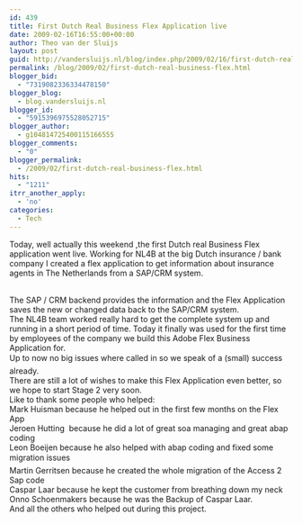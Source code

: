 ```yaml
---
id: 439
title: First Dutch Real Business Flex Application live
date: 2009-02-16T16:55:00+00:00
author: Theo van der Sluijs
layout: post
guid: http://vandersluijs.nl/blog/index.php/2009/02/16/first-dutch-real-business-flex/
permalink: /blog/2009/02/first-dutch-real-business-flex.html
blogger_bid:
  - "7319082336334478150"
blogger_blog:
  - blog.vandersluijs.nl
blogger_id:
  - "5915396975528052715"
blogger_author:
  - g104814725400115166555
blogger_comments:
  - "0"
blogger_permalink:
  - /2009/02/first-dutch-real-business-flex.html
hits:
  - "1211"
itrr_another_apply:
  - 'no'
categories:
  - Tech
---
```

Today, well actually this weekend ,the first Dutch real Business Flex application went live. Working for NL4B at the big Dutch insurance / bank  company I created a flex application to get information about insurance agents in The Netherlands from a SAP/CRM system.

<a name="more"></a>  
The SAP / CRM backend provides the information and the Flex Application saves the new or changed data back to the SAP/CRM system.  
The NL4B team worked really hard to get the complete system up and running in a short period of time. Today it finally was used for the first time by employees of the company we build this Adobe Flex Business Application for.  
Up to now no big issues where called in so we speak of a (small) success already.  
There are still a lot of wishes to make this Flex Application even better, so we hope to start Stage 2 very soon.  
Like to thank some people who helped:  
Mark Huisman because he helped out in the first few months on the Flex App  
Jeroen Hutting  because he did a lot of great soa managing and great abap coding  
Leon Boeijen because he also helped with abap coding and fixed some migration issues  
Martin Gerritsen because he created the whole migration of the Access 2 Sap code  
Caspar Laar because he kept the customer from breathing down my neck  
Onno Schoenmakers because he was the Backup of Caspar Laar.  
And all the others who helped out during this project.